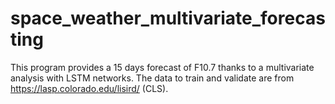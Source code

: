 # space_weather_multivariate_forecasting
This program provides a 15 days forecast of F10.7 thanks to a multivariate analysis with LSTM networks.
The data to train and validate are from https://lasp.colorado.edu/lisird/ (CLS).
